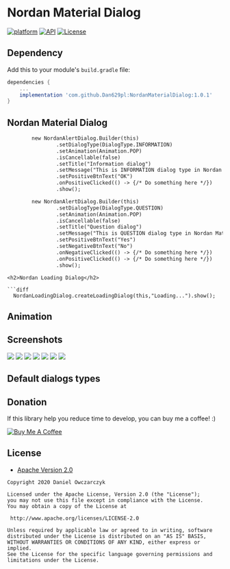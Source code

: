 # Nordan Material Dialog
[![platform](https://img.shields.io/badge/platform-Android-yellow.svg)](https://www.android.com)
[![API](https://img.shields.io/badge/API-24%2B-brightgreen.svg?style=plastic)](https://android-arsenal.com/api?level=24)
[![License](https://img.shields.io/badge/license-Apache%202-4EB1BA.svg?style=flat-square)](https://www.apache.org/licenses/LICENSE-2.0.html)


## Dependency

Add this to your module's `build.gradle` file:

```gradle
dependencies {
	...
	implementation 'com.github.Dan629pl:NordanMaterialDialog:1.0.1'
}
```
<h2>Nordan Material Dialog</h2>

```diff
        new NordanAlertDialog.Builder(this)
                .setDialogType(DialogType.INFORMATION)
                .setAnimation(Animation.POP)
                .isCancellable(false)
                .setTitle("Information dialog")
                .setMessage("This is INFORMATION dialog type in Nordan Material Dialog library.")
                .setPositiveBtnText("OK")
                .onPositiveClicked(() -> {/* Do something here */})
                .show();
```

```diff
        new NordanAlertDialog.Builder(this)
                .setDialogType(DialogType.QUESTION)
                .setAnimation(Animation.POP)
                .isCancellable(false)
                .setTitle("Question dialog")
                .setMessage("This is QUESTION dialog type in Nordan Material Dialog library.")
                .setPositiveBtnText("Yes")
                .setNegativeBtnText("No")
                .onNegativeClicked(() -> {/* Do something here */})
                .onPositiveClicked(() -> {/* Do something here */})
                .show();
```


```
<h2>Nordan Loading Dialog</h2>

```diff
  NordanLoadingDialog.createLoadingDialog(this,"Loading...").show();
```

## Animation

## Screenshots
<img src="https://github.com/Dan629pl/NordanMaterialDialog/tree/master/img/error.jpg">
<img src="https://github.com/Dan629pl/NordanMaterialDialog/tree/master/img/information.jpg">
<img src="https://github.com/Dan629pl/NordanMaterialDialog/tree/master/img/success.jpg">
<img src="https://github.com/Dan629pl/NordanMaterialDialog/tree/master/img/question.jpg">
<img src="https://github.com/Dan629pl/NordanMaterialDialog/tree/master/img/default.jpg">
<img src="https://github.com/Dan629pl/NordanMaterialDialog/tree/master/img/no_header.jpg">
<img src="https://github.com/Dan629pl/NordanMaterialDialog/tree/master/img/loading.gif">

## Default dialogs types

## Donation
If this library  help you reduce time to develop, you can buy me a coffee! :) 

<a href="https://www.buymeacoffee.com/Dan629"><img src="https://www.buymeacoffee.com/assets/img/bmc-meta-new/apple-icon-72x72.png" alt="Buy Me A Coffee" style="height: auto !important;width: auto !important;" ></a>

## License

* [Apache Version 2.0](http://www.apache.org/licenses/LICENSE-2.0.html)

```
Copyright 2020 Daniel Owczarczyk

Licensed under the Apache License, Version 2.0 (the "License");
you may not use this file except in compliance with the License.
You may obtain a copy of the License at

 http://www.apache.org/licenses/LICENSE-2.0

Unless required by applicable law or agreed to in writing, software
distributed under the License is distributed on an "AS IS" BASIS,
WITHOUT WARRANTIES OR CONDITIONS OF ANY KIND, either express or implied.
See the License for the specific language governing permissions and
limitations under the License.